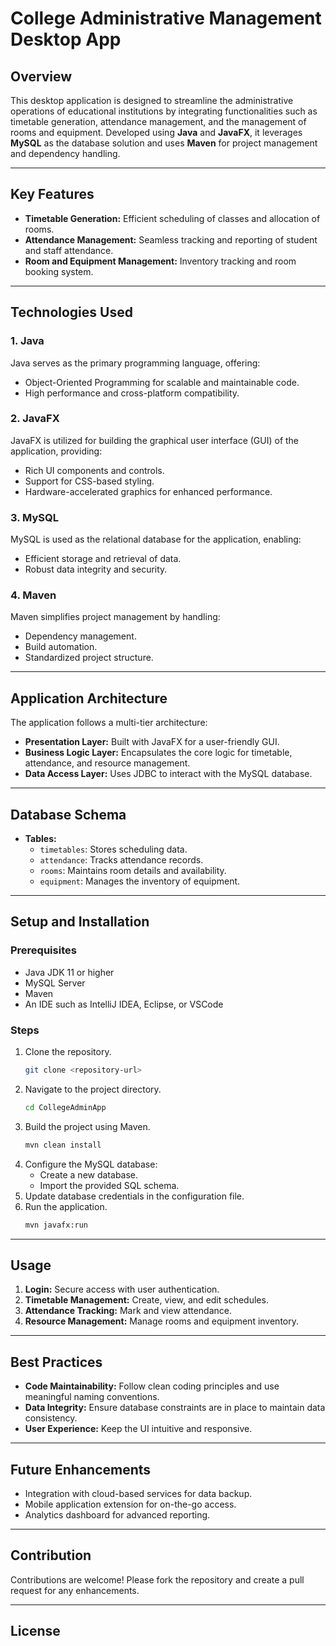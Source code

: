 # College Administrative Management Desktop App

## Overview
This desktop application is designed to streamline the administrative operations of educational institutions by integrating functionalities such as timetable generation, attendance management, and the management of rooms and equipment. Developed using **Java** and **JavaFX**, it leverages **MySQL** as the database solution and uses **Maven** for project management and dependency handling.

---

## Key Features
- **Timetable Generation:** Efficient scheduling of classes and allocation of rooms.
- **Attendance Management:** Seamless tracking and reporting of student and staff attendance.
- **Room and Equipment Management:** Inventory tracking and room booking system.

---

## Technologies Used
### 1. **Java**
Java serves as the primary programming language, offering:
- Object-Oriented Programming for scalable and maintainable code.
- High performance and cross-platform compatibility.

### 2. **JavaFX**
JavaFX is utilized for building the graphical user interface (GUI) of the application, providing:
- Rich UI components and controls.
- Support for CSS-based styling.
- Hardware-accelerated graphics for enhanced performance.

### 3. **MySQL**
MySQL is used as the relational database for the application, enabling:
- Efficient storage and retrieval of data.
- Robust data integrity and security.

### 4. **Maven**
Maven simplifies project management by handling:
- Dependency management.
- Build automation.
- Standardized project structure.

---

## Application Architecture
The application follows a multi-tier architecture:
- **Presentation Layer:** Built with JavaFX for a user-friendly GUI.
- **Business Logic Layer:** Encapsulates the core logic for timetable, attendance, and resource management.
- **Data Access Layer:** Uses JDBC to interact with the MySQL database.

---

## Database Schema
- **Tables:**
  - `timetables`: Stores scheduling data.
  - `attendance`: Tracks attendance records.
  - `rooms`: Maintains room details and availability.
  - `equipment`: Manages the inventory of equipment.

---

## Setup and Installation
### Prerequisites
- Java JDK 11 or higher
- MySQL Server
- Maven
- An IDE such as IntelliJ IDEA, Eclipse, or VSCode

### Steps
1. Clone the repository.
   ```bash
   git clone <repository-url>
   ```
2. Navigate to the project directory.
   ```bash
   cd CollegeAdminApp
   ```
3. Build the project using Maven.
   ```bash
   mvn clean install
   ```
4. Configure the MySQL database:
   - Create a new database.
   - Import the provided SQL schema.
5. Update database credentials in the configuration file.
6. Run the application.
   ```bash
   mvn javafx:run
   ```

---

## Usage
1. **Login:** Secure access with user authentication.
2. **Timetable Management:** Create, view, and edit schedules.
3. **Attendance Tracking:** Mark and view attendance.
4. **Resource Management:** Manage rooms and equipment inventory.

---

## Best Practices
- **Code Maintainability:** Follow clean coding principles and use meaningful naming conventions.
- **Data Integrity:** Ensure database constraints are in place to maintain data consistency.
- **User Experience:** Keep the UI intuitive and responsive.

---

## Future Enhancements
- Integration with cloud-based services for data backup.
- Mobile application extension for on-the-go access.
- Analytics dashboard for advanced reporting.

---

## Contribution
Contributions are welcome! Please fork the repository and create a pull request for any enhancements.

---

## License
